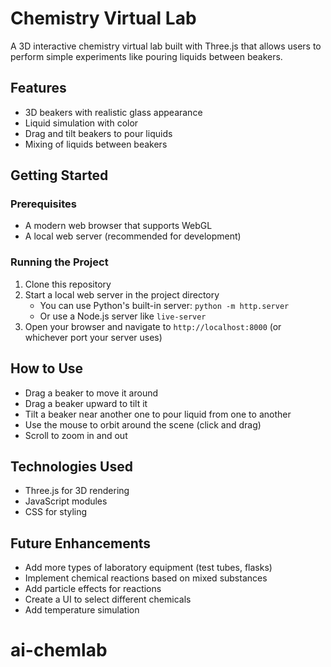 # Chemistry Virtual Lab

A 3D interactive chemistry virtual lab built with Three.js that allows users to perform simple experiments like pouring liquids between beakers.

## Features

- 3D beakers with realistic glass appearance
- Liquid simulation with color
- Drag and tilt beakers to pour liquids
- Mixing of liquids between beakers

## Getting Started

### Prerequisites

- A modern web browser that supports WebGL
- A local web server (recommended for development)

### Running the Project

1. Clone this repository
2. Start a local web server in the project directory
   - You can use Python's built-in server: `python -m http.server`
   - Or use a Node.js server like `live-server`
3. Open your browser and navigate to `http://localhost:8000` (or whichever port your server uses)

## How to Use

- Drag a beaker to move it around
- Drag a beaker upward to tilt it
- Tilt a beaker near another one to pour liquid from one to another
- Use the mouse to orbit around the scene (click and drag)
- Scroll to zoom in and out

## Technologies Used

- Three.js for 3D rendering
- JavaScript modules
- CSS for styling

## Future Enhancements

- Add more types of laboratory equipment (test tubes, flasks)
- Implement chemical reactions based on mixed substances
- Add particle effects for reactions
- Create a UI to select different chemicals
- Add temperature simulation
# ai-chemlab
